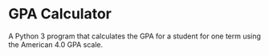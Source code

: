 # GPA Calculator
A Python 3 program that calculates the GPA for a student for one term using the American 4.0 GPA scale.

